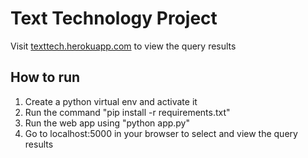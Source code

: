 # Text Technology Project

Visit [texttech.herokuapp.com](https://texttech.herokuapp.com) to view the query results

## How to run

1. Create a python virtual env and activate it
2. Run the command "pip install -r requirements.txt"
3. Run the web app using "python app.py"
4. Go to localhost:5000 in your browser to select and view the query results
